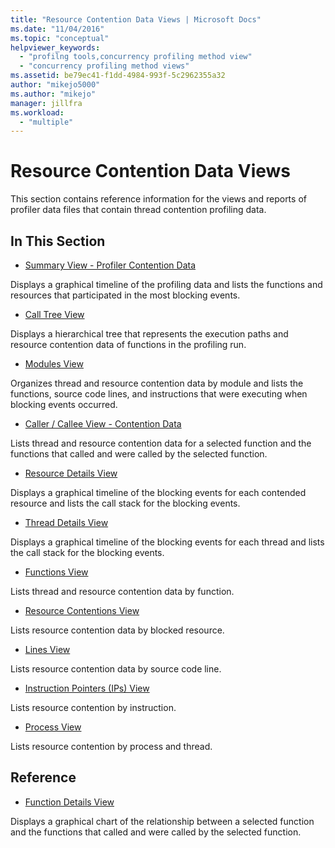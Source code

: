 ```yaml
---
title: "Resource Contention Data Views | Microsoft Docs"
ms.date: "11/04/2016"
ms.topic: "conceptual"
helpviewer_keywords:
  - "profilng tools,concurrency profiling method view"
  - "concurrency profiling method views"
ms.assetid: be79ec41-f1dd-4984-993f-5c2962355a32
author: "mikejo5000"
ms.author: "mikejo"
manager: jillfra
ms.workload:
  - "multiple"
---
```

# Resource Contention Data Views
This section contains reference information for the views and reports of profiler data files that contain thread contention profiling data.

## In This Section
- [Summary View - Profiler Contention Data](../profiling/resource-contention-data-views.md)

 Displays a graphical timeline of the profiling data and lists the functions and resources that participated in the most blocking events.

- [Call Tree View](../profiling/call-tree-view-contention-data.md)

 Displays a hierarchical tree that represents the execution paths and resource contention data of functions in the profiling run.

- [Modules View](../profiling/modules-view-contention-data.md)

 Organizes thread and resource contention data by module and lists the functions, source code lines, and instructions that were executing when blocking events occurred.

- [Caller / Callee View -  Contention Data](../profiling/caller-callee-view-contention-data.md)

 Lists thread and resource contention data for a selected function and the functions that called and were called by the selected function.

- [Resource Details View](../profiling/resource-details-view-contention-data.md)

 Displays a graphical timeline of the blocking events for each contended resource and lists the call stack for the blocking events.

- [Thread Details View](../profiling/thread-details-view-contention-data.md)

 Displays a graphical timeline of the blocking events for each thread and lists the call stack for the blocking events.

- [Functions View](../profiling/functions-view-contention-data.md)

 Lists thread and resource contention data by function.

- [Resource Contentions View](../profiling/resource-contentions-view-contention-data.md)

 Lists resource contention data by blocked resource.

- [Lines View](../profiling/lines-view-contention-data.md)

 Lists resource contention data by source code line.

- [Instruction Pointers (IPs) View](../profiling/instruction-pointers-ips-view-contention-data.md)

 Lists resource contention by instruction.

- [Process View](../profiling/process-view-contention-data.md)

 Lists resource contention by process and thread.

## Reference
- [Function Details View](../profiling/function-details-view.md)

 Displays a graphical chart of the relationship between a selected function and the functions that called and were called by the selected function.